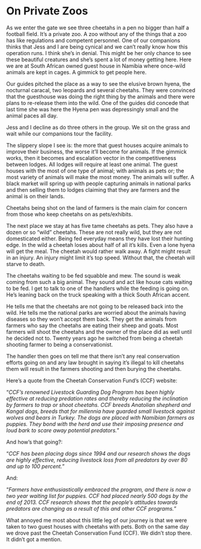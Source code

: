 # On Private Zoos
As we enter the gate we see three cheetahs in a pen no bigger than half a football field. It’s a private zoo. A zoo without any of the things that a zoo has like regulations and competent personnel. One of our companions thinks that Jess and I are being cynical and we can’t really know how this operation runs. I think she’s in denial. This might be her only chance to see these beautiful creatures and she’s spent a lot of money getting here. Here we are at South African owned guest house in Namibia where once-wild animals are kept in cages. A gimmick to get people here.

Our guides pitched the place as a way to see the elusive brown hyena, the nocturnal caracal, two leopards and several cheetahs. They were convinced that the guesthouse was doing the right thing by the animals and there were plans to re-release them into the wild. One of the guides did concede that last time she was here the Hyena pen was depressingly small and the animal paces all day.

Jess and I decline as do three others in the group. We sit on the grass and wait while our companions tour the facility.

The slippery slope I see is: the more that guest houses acquire animals to improve their business, the worse it’ll become for animals. If the gimmick works, then it becomes and escalation vector in the competitiveness between lodges. All lodges will require at least one animal. The guest houses with the most of one type of animal; with animals as pets or; the most variety of animals will make the most money. The animals will suffer. A black market will spring up with people capturing animals in national parks and then selling them to lodges claiming that they are farmers and the animal is on their lands.

Cheetahs being shot on the land of farmers is the main claim for concern from those who keep cheetahs on as pets/exhibits.

The next place we stay at has five tame cheetahs as pets. They also have a dozen or so “wild” cheetahs. These are not really wild, but they are not domesticated either. Being fed everyday means they have lost their hunting edge. In the wild a cheetah loses about half of all it’s kills. Even a lone hyena will get the meal. The cheetah would rather walk away. A fight might result in an injury. An injury might limit it’s top speed. Without that, the cheetah will starve to death.

The cheetahs waiting to be fed squabble and mew. The sound is weak coming from such a big animal. They sound and act like house cats waiting to be fed. I get to talk to one of the handlers while the feeding is going on. He’s leaning back on the truck speaking with a thick South African accent.

He tells me that the cheetahs are not going to be released back into the wild. He tells me the national parks are worried about the animals having diseases so they won’t accept them back. They get the animals from farmers who say the cheetahs are eating their sheep and goats. Most farmers will shoot the cheetahs and the owner of the place did as well until he decided not to. Twenty years ago he switched from being a cheetah shooting farmer to being a conservationist.

The handler then goes on tell me that there isn’t any real conservation efforts going on and any law brought in saying it’s illegal to kill cheetahs them will result in the farmers shooting and then burying the cheetahs.

Here’s a quote from the Cheetah Conservation Fund’s (CCF) website:

“*CCF’s renowned Livestock Guarding Dog Program has been highly effective at reducing predation rates and thereby reducing the inclination by farmers to trap or shoot cheetahs. CCF breeds Anatolian shepherd and Kangal dogs, breeds that for millennia have guarded small livestock against wolves and bears in Turkey. The dogs are placed with Namibian farmers as puppies. They bond with the herd and use their imposing presence and loud bark to scare away potential predators.*”

And how’s that going?:

“*CCF has been placing dogs since 1994 and our research shows the dogs are highly effective, reducing livestock loss from all predators by over 80 and up to 100 percent.*”

And:

“*Farmers have enthusiastically embraced the program, and there is now a two year waiting list for puppies. CCF had placed nearly 500 dogs by the end of 2013. CCF research shows that the people’s attitudes towards predators are changing as a result of this and other CCF programs.*”

What annoyed me most about this little leg of our journey is that we were taken to two guest houses with cheetahs with pets. Both on the same day we drove past the Cheetah Conservation Fund (CCF). We didn’t stop there. It didn’t got a mention.